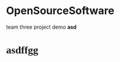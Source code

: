 # OpenSourceSoftware
team three project demo
<b>asd<b>
  <h1 style="font-family:verdana">asdffgg<h1> 

